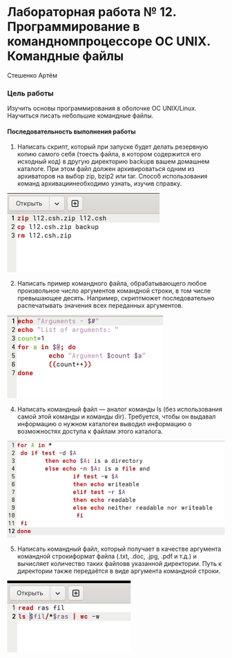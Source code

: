 # Лабораторная работа № 12. Программирование в командномпроцессоре ОС UNIX. Командные файлы
Стешенко Артём

### Цель работы
Изучить основы программирования в оболочке ОС UNIX/Linux. Научиться писать небольшие командные файлы.
#### Последовательность выполнения работы
1. Написать скрипт, который при запуске будет делать резервную копию самого себя (тоесть файла, в котором содержится его исходный код) в другую директорию backupв вашем домашнем каталоге. При этом файл должен архивироваться одним из архиваторов на выбор zip, bzip2 или tar. Способ использования команд архивациинеобходимо узнать, изучив справку.

![](https://github.com/Steshencko/study_2025-2026_os-intro/blob/master/labs/lab12/report/image/1.png)

2. Написать пример командного файла, обрабатывающего любое произвольное число аргументов командной строки, в том числе превышающее десять. Например, скриптможет последовательно распечатывать значения всех переданных аргументов.

![](https://github.com/Steshencko/study_2025-2026_os-intro/blob/master/labs/lab12/report/image/2.png)

4. Написать командный файл — аналог команды ls (без использования самой этой команды и команды dir). Требуется, чтобы он выдавал информацию о нужном каталогеи выводил информацию о возможностях доступа к файлам этого каталога.

![](https://github.com/Steshencko/study_2025-2026_os-intro/blob/master/labs/lab12/report/image/3.png)

5. Написать командный файл, который получает в качестве аргумента командной строкиформат файла (.txt, .doc, .jpg, .pdf и т.д.) и вычисляет количество таких файловв указанной директории. Путь к директории также передаётся в виде аргумента командной строки.

![](https://github.com/Steshencko/study_2025-2026_os-intro/blob/master/labs/lab12/report/image/4.png)
